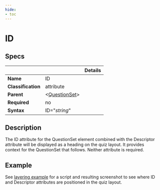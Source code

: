 ```yaml
---
hide:
- toc
---
```

<!-- let javascript handle toc on left sidebar -->
# ID

## Specs

| ||Details|
|---|---|:---:|
| **Name** | ID ||
| **Classification** | attribute ||
| **Parent** | <[QuestionSet](index.md)\> ||
| **Required** | no ||
| **Syntax** | ID="*string*" |  |

## Description

The ID attribute for the QuestionSet element combined with the Descriptor attribute will be displayed
as a heading on the quiz layout. It provides context for the QuestionSet that follows. Neither attribute is required.

## Example

See [layering example](../../examples/example_layering.md#script-example) for a script and resulting
screenshot to see where ID and Descriptor attributes are positioned in the quiz layout.